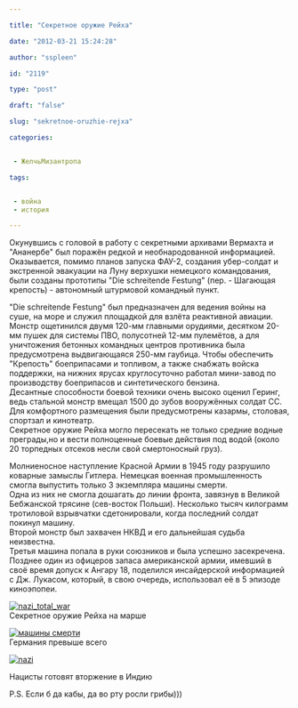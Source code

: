 ```yaml
---

title: "Секретное оружие Рейха"

date: "2012-03-21 15:24:28"

author: "sspleen"

id: "2119"

type: "post"

draft: "false"

slug: "sekretnoe-oruzhie-rejxa"

categories:


 - ЖелчьМизантропа

tags:


 - война
 - история

---
```

Окунувшись с головой в работу с секретными архивами Вермахта и "Ананербе" был поражён редкой и необнародованной информацией. Оказывается, помимо планов запуска ФАУ-2, создания убер-солдат и экстренной эвакуации на Луну верхушки немецкого командования, были созданы прототипы "Die schreitende Festung" (пер. - Шагающая крепость) - автономный штурмовой командный пункт.  
  
"Die schreitende Festung" был предназначен для ведения войны на суше, на море и служил площадкой для взлёта реактивной авиации.  
Монстр ощетинился двумя 120-мм главными орудиями, десятком 20-мм пушек для системы ПВО, полусотней 12-мм пулемётов, а для уничтожения бетонных командных центров противника была предусмотрена выдвигающаяся 250-мм гаубица. Чтобы обеспечить "Крепость" боеприпасами и топливом, а также снабжать войска поддержки, на нижних ярусах круглосуточно работал мини-завод по производству боеприпасов и синтетического бензина.  
Десантные способности боевой техники очень высоко оценил Геринг, ведь стальной монстр вмещал 1500 до зубов вооружённых солдат СС. Для комфортного размещения были предусмотрены казармы, столовая, спортзал и кинотеатр.  
Секретное оружие Рейха могло пересекать не только средние водные преграды,но и вести полноценные боевые действия под водой (около 20 торпедных отсеков несли свой смертоносный груз).  
  
Молниеносное наступление Красной Армии в 1945 году разрушило коварные замыслы Гитлера. Немецкая военная промышленность смогла выпустить только 3 экземпляра машины смерти.  
Одна из них не смогла дошагать до линии фронта, завязнув в Великой Бебжанской трясине (сев-восток Польши). Несколько тысяч килограмм тротиловой взрывчатки сдетонировали, когда последний солдат покинул машину.  
Второй монстр был захвачен НКВД и его дальнейшая судьба неизвестна.  
Третья машина попала в руки союзников и была успешно засекречена. Позднее один из офицеров запаса американской армии, имевший в своё время допуск к Ангару 18, поделился инсайдерской информацией с Дж. Лукасом, который, в свою очередь, использовал её в 5 эпизоде киноэпопеи.  

  
[![](/uploads/2012/05/nazi_total_war.jpg "nazi_total_war")](/2012/03/sekretnoe-oruzhie-rejxa/nazi_total_war/)  
Секретное оружие Рейха на марше

  

[![](/uploads/2012/05/2lat3q0.jpg "машины смерти")](/2012/03/sekretnoe-oruzhie-rejxa/2lat3q0/)  
Германия превыше всего

  
[![](/uploads/2012/05/nazi.jpg "nazi")](/2012/03/sekretnoe-oruzhie-rejxa/nazi/)  

Нацисты готовят вторжение в Индию

  
  
P.S. Если б да кабы, да во рту росли грибы)))